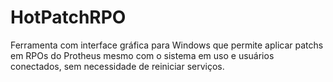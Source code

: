 # HotPatchRPO
Ferramenta com interface gráfica para Windows que permite aplicar patchs em RPOs do Protheus mesmo com o sistema em uso e usuários conectados, sem necessidade de reiniciar serviços.
